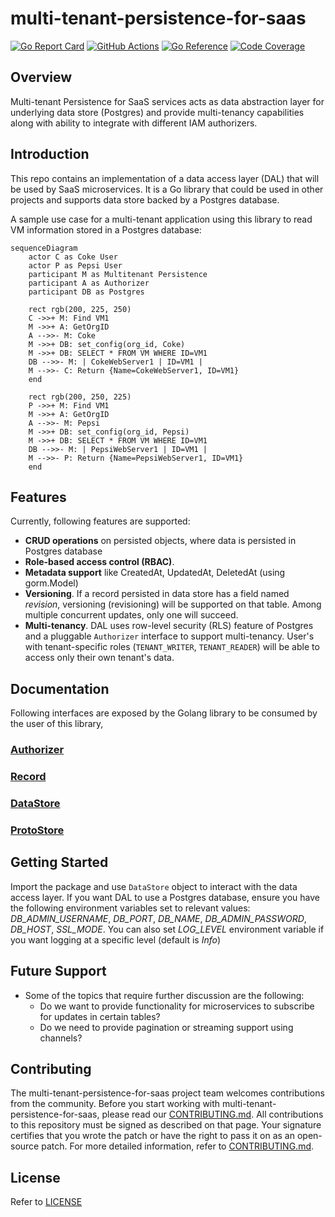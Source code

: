 # multi-tenant-persistence-for-saas
[![Go Report Card](https://goreportcard.com/badge/github.com/vmware-labs/multi-tenant-persistence-for-saas)](https://goreportcard.com/report/github.com/vmware-labs/multi-tenant-persistence-for-saas)
[![GitHub Actions](https://github.com/vmware-labs/multi-tenant-persistence-for-saas/actions/workflows/go.yml/badge.svg)](https://github.com/vmware-labs/multi-tenant-persistence-for-saas/actions?query=branch%3Amaster)
[![Go Reference](https://pkg.go.dev/badge/github.com/vmware-labs/multi-tenant-persistence-for-saas/)](https://pkg.go.dev/github.com/vmware-labs/multi-tenant-persistence-for-saas)
[![Code Coverage](https://codecov.io/gh/vmware-labs/multi-tenant-persistence-for-saas/branch/main/graph/badge.svg?token=F7TQPSFEMCN)](https://app.codecov.io/gh/vmware-labs/multi-tenant-persistence-for-saas)


## Overview

Multi-tenant Persistence for SaaS services acts as data abstraction layer for
underlying data store (Postgres) and provide multi-tenancy
capabilities along with ability to integrate with different IAM authorizers.

## Introduction

This repo contains an implementation of a data access layer (DAL) that will be
used by SaaS microservices. It is a Go library that could be used in other
projects and supports data store backed by a Postgres database.

A sample use case for a multi-tenant application using this library to read VM
information stored in a Postgres database:

```mermaid
sequenceDiagram
    actor C as Coke User
    actor P as Pepsi User
    participant M as Multitenant Persistence
    participant A as Authorizer
    participant DB as Postgres

    rect rgb(200, 225, 250)
    C ->>+ M: Find VM1
    M ->>+ A: GetOrgID
    A -->>- M: Coke
    M ->>+ DB: set_config(org_id, Coke)
    M ->>+ DB: SELECT * FROM VM WHERE ID=VM1
    DB -->>- M: | CokeWebServer1 | ID=VM1 |
    M -->>- C: Return {Name=CokeWebServer1, ID=VM1}
    end

    rect rgb(200, 250, 225)
    P ->>+ M: Find VM1
    M ->>+ A: GetOrgID
    A -->>- M: Pepsi
    M ->>+ DB: set_config(org_id, Pepsi)
    M ->>+ DB: SELECT * FROM VM WHERE ID=VM1
    DB -->>- M: | PepsiWebServer1 | ID=VM1 |
    M -->>- P: Return {Name=PepsiWebServer1, ID=VM1}
    end
```

## Features

Currently, following features are supported:

- **CRUD operations** on persisted objects, where data is persisted in Postgres
  database
- **Role-based access control (RBAC)**.
- **Metadata support** like CreatedAt, UpdatedAt, DeletedAt (using gorm.Model)
- **Versioning**. If a record persisted in data store has a field named
  _revision_, versioning (revisioning) will be supported on that table. Among
  multiple concurrent updates, only one will succeed.
- **Multi-tenancy**. DAL uses row-level security (RLS) feature of Postgres and
  a pluggable `Authorizer` interface to support multi-tenancy. User's with
  tenant-specific roles (`TENANT_WRITER`, `TENANT_READER`) will be able to
  access only their own tenant's data.


## Documentation

Following interfaces are exposed by the Golang library to be consumed by the user of this library,

### [Authorizer](docs/DOCUMENTATION.md#type-authorizer)

### [Record](docs/DOCUMENTATION.md#type-record)

### [DataStore](docs/DOCUMENTATION.md#type-datastore)

### [ProtoStore](docs/DOCUMENTATION.md#type-protostore)

## Getting Started

Import the package and use `DataStore` object to interact with the data access
layer. If you want DAL to use a Postgres database, ensure you have the following
environment variables set to relevant values: *DB_ADMIN_USERNAME*, *DB_PORT*,
*DB_NAME*, *DB_ADMIN_PASSWORD*, *DB_HOST*, *SSL_MODE*. You can also set
*LOG_LEVEL* environment variable if you want logging at a specific level
(default is _Info_)

## Future Support

- Some of the topics that require further discussion are the following:
    - Do we want to provide functionality for microservices to subscribe for updates in certain tables?
    - Do we need to provide pagination or streaming support using channels?

## Contributing

The multi-tenant-persistence-for-saas project team welcomes contributions from the community. Before you start
working with multi-tenant-persistence-for-saas, please read our [CONTRIBUTING.md](CONTRIBUTING_CLA.md). All
contributions to this repository must be signed as described on that page. Your signature certifies that you
wrote the patch or have the right to pass it on as an open-source patch. For more detailed information,
refer to [CONTRIBUTING.md](CONTRIBUTING_CLA.md).

## License

Refer to [LICENSE](./LICENSE)
